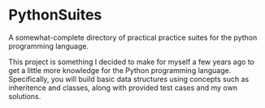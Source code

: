 # PythonSuites
A somewhat-complete directory of practical practice suites for the python programming language.

This project is something I decided to make for myself a few years ago to get a little more knowledge for the Python programming language. Specifically, you will build basic data structures using concepts such as inheritence and classes, along with provided test cases and my own solutions. 
